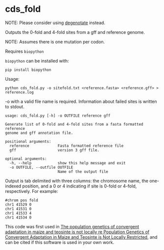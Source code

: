 # cds_fold

NOTE: Please consider using [degenotate](https://github.com/harvardinformatics/degenotate) instead. 

Outputs the 0-fold and 4-fold sites from a gff and reference genome.

NOTE: Assumes there is one mutation per codon.

Requires `biopython`

`biopython` can be installed with:

`pip install biopython`

Usage:

`python cds_fold.py -o sitefold.txt <reference.fasta> <reference.gff> > reference.log`


-o with a valid file name is required. Information about failed sites is written to stdout.

```
usage: cds_fold.py [-h] -o OUTFILE reference gff

Generate list of 0-fold and 4-fold sites from a fasta formatted reference
genome and gff annotation file.

positional arguments:
  reference             Fasta formatted reference file
  gff                   version 3 gff file.

optional arguments:
  -h, --help            show this help message and exit
  -o OUTFILE, --outfile OUTFILE
                        Name of the output file
```


Output is tab delimited with three columns: the chromosome name, the one-indexed position, and a 0 or 4 indicating if site is 0-fold or 4-fold, respectively. For example:

```
#chrom pos fold
chr1 41529 0
chr1 41531 0
chr1 41533 4
chr1 41534 0
```

This code was first used in [The population genetics of convergent adaptation in maize and teosinte is not locally re Population Genetics of Convergent Adaptation in Maize and Teosinte is Not Locally Restricted](https://doi.org/10.7554/eLife.92405.3), and can be cited if this software is used in your own work. 

